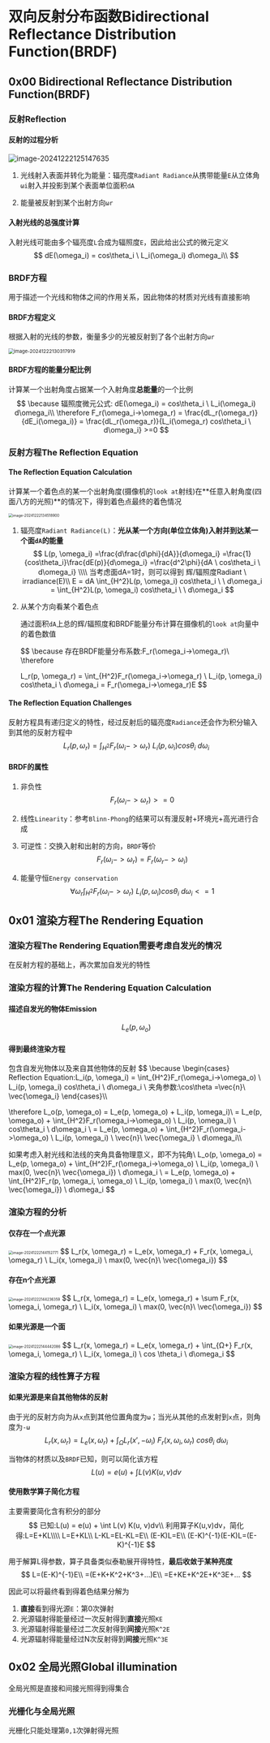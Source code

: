 #  双向反射分布函数Bidirectional Reflectance Distribution Function(BRDF)

## 0x00 Bidirectional Reflectance Distribution Function(BRDF)

### 反射Reflection

#### 反射的过程分析

![image-20241222125147635](./assets/image-20241222125147635.png)

1. 光线射入表面并转化为能量：辐亮度`Radiant Radiance`从携带能量`E`从立体角`ωi`射入并投影到某个表面单位面积`dA`

2. 能量被反射到某个出射方向`ωr`

   

#### 入射光线的总强度计算

入射光线可能由多个辐亮度`L`合成为辐照度`E`，因此给出公式的微元定义
$$
dE(\omega_i) = cos\theta_i \ L_i(\omega_i) d\omega_i\\
$$



### BRDF方程

用于描述一个光线和物体之间的作用关系，因此物体的材质对光线有直接影响

#### BRDF方程定义

根据入射的光线的参数，衡量多少的光被反射到了各个出射方向`ωr`

<img src="./assets/image-20241222130317919.png" alt="image-20241222130317919" style="zoom: 67%;" />



#### BRDF方程的能量分配比例

计算某一个出射角度占据某一个入射角度**总能量**的一个比例
$$
\because 辐照度微元公式:
dE(\omega_i) = cos\theta_i \ L_i(\omega_i) d\omega_i\\
\therefore
F_r(\omega_i->\omega_r)
= \frac{dL_r(\omega_r)}{dE_i(\omega_i)}
= \frac{dL_r(\omega_r)}{L_i(\omega_r) cos\theta_i \ d\omega_i} >=0
$$



### 反射方程The Reflection Equation

#### The Reflection Equation Calculation

计算某一个着色点的某一个出射角度(摄像机的`look at`射线)在**任意入射角度(四面八方的光照)**的情况下，得到着色点最终的着色情况

<img src="./assets/image-20241222134518900.png" alt="image-20241222134518900" style="zoom:50%;" />



1. 辐亮度`Radiant Radiance(L)`：**光从某一个方向(单位立体角)入射并到达某一个面`dA`的能量**
   $$
   L(p, \omega_i) 
   =\frac{d\frac{d\phi}{dA}}{d\omega_i}
   =\frac{1}{cos\theta_i}\frac{dE(p)}{d\omega_i}
   =\frac{d^2\phi}{dA \ cos\theta_i \ d\omega_i}
   \\\\
   当考虑面dA=1时，则可以得到 辉/辐照度Radiant \ irradiance(E)\\
   E 
   = dA \int_{H^2}L(p, \omega_i)  cos\theta_i \ \ d\omega_i 
   = \int_{H^2}L(p, \omega_i)  cos\theta_i \ \ d\omega_i
   $$
   
   

2. 从某个方向看某个着色点

   通过面积`dA`上总的辉/辐照度和BRDF能量分布计算在摄像机的`look at`向量中的着色数值

   
   $$
   \because
   存在BRDF能量分布系数:F_r(\omega_i->\omega_r)\\
   \therefore
   
   L_r(p, \omega_r) 
   = \int_{H^2}F_r(\omega_i->\omega_r) \ L_i(p, \omega_i) cos\theta_i \ d\omega_i
   = F_r(\omega_i->\omega_r)E
   $$
   



#### The Reflection Equation Challenges

反射方程具有递归定义的特性，经过反射后的辐亮度`Radiance`还会作为积分输入到其他的反射方程中
$$
L_r(p, \omega_r) = \int_{H^2}F_r(\omega_i->\omega_r) \ L_i(p, \omega_i) cos\theta_i \ d\omega_i
$$



#### BRDF的属性

1. 非负性
   $$
   F_r(\omega_i->\omega_r) >=0
   $$
   

2. 线性`Linearity`：参考`Blinn-Phong`的结果可以有漫反射+环境光+高光进行合成

3. 可逆性：交换入射和出射的方向，`BRDF`等价
   $$
   F_r(\omega_i->\omega_r) = F_r(\omega_r->\omega_i) 
   $$
   

4. 能量守恒`Energy conservation`
   $$
    \forall\omega_r \int_{H^2}F_r(\omega_i->\omega_r) \ L_i(p, \omega_i) cos\theta_i \ d\omega_i <=1
   $$
   



## 0x01 渲染方程The Rendering Equation

### 渲染方程The Rendering Equation需要考虑自发光的情况

在反射方程的基础上，再次累加自发光的特性

### 渲染方程的计算The Rendering Equation Calculation

#### 描述自发光的物体Emission

$$
L_e(p, \omega_o)
$$



#### 得到最终渲染方程

包含自发光物体以及来自其他物体的反射
$$
\because
\begin{cases}
Reflection Equation:L_i(p, \omega_i) = \int_{H^2}F_r(\omega_i->\omega_o) \ L_i(p, \omega_i) cos\theta_i \ d\omega_i \\
夹角参数:\cos\theta =\vec{n}\ \vec{\omega_i}
\end{cases}\\\\

\therefore
L_o(p, \omega_o) 
= L_e(p, \omega_o) + L_i(p, \omega_i)\\
= L_e(p, \omega_o) + \int_{H^2}F_r(\omega_i->\omega_o) \ L_i(p, \omega_i) \ cos\theta_i \ d\omega_i \\
= L_e(p, \omega_o) + \int_{H^2}F_r(\omega_i->\omega_o) \ L_i(p, \omega_i) \ \vec{n}\ \vec{\omega_i} \ d\omega_i\\\\

如果考虑入射光线和法线的夹角具备物理意义，即不为钝角\\
L_o(p, \omega_o) 
= L_e(p, \omega_o) + \int_{H^2}F_r(\omega_i->\omega_o) \ L_i(p, \omega_i) \ max(0, \vec{n}\ \vec{\omega_i}) \ d\omega_i \\
= L_e(p, \omega_o) + \int_{H^2}F_r(p, \omega_i, \omega_o) \ L_i(p, \omega_i) \ max(0, \vec{n}\ \vec{\omega_i}) \ d\omega_i
$$



### 渲染方程的分析

#### 仅存在一个点光源

<img src="./assets/image-20241222144152771.png" alt="image-20241222144152771" style="zoom:50%;" />
$$
L_r(x, \omega_r) = L_e(x, \omega_r) + F_r(x, \omega_i, \omega_r) \ L_i(x, \omega_i) \ max(0, \vec{n}\ \vec{\omega_i})
$$



#### 存在n个点光源

<img src="./assets/image-20241222144236359.png" alt="image-20241222144236359" style="zoom:50%;" />
$$
L_r(x, \omega_r) = L_e(x, \omega_r) + \sum F_r(x, \omega_i, \omega_r) \ L_i(x, \omega_i) \ max(0, \vec{n}\ \vec{\omega_i})
$$



#### 如果光源是一个面

<img src="./assets/image-20241222144442086.png" alt="image-20241222144442086" style="zoom:50%;" />
$$
L_r(x, \omega_r) = L_e(x, \omega_r) + \int_{Ω+} F_r(x, \omega_i, \omega_r) \ L_i(x, \omega_i) \ cos \theta_i \ d\omega_i
$$



### 渲染方程的线性算子方程

#### 如果光源是来自其他物体的反射

由于光的反射方向为从`x`点到其他位置角度为`ω`；当光从其他的点发射到`x`点，则角度为`-ω`
$$
L_r(x, \omega_r) = L_e(x, \omega_r) + \int_{Ω} L_r(x', -\omega_i)  \ F_r(x, \omega_i, \omega_r) \ cos \theta_i \ d\omega_i
$$


当物体的材质以及`BRDF`已知，则可以简化该方程
$$
L(u) = e(u) + \int L(v) K(u, v)dv
$$



#### 使用数学算子简化方程

主要需要简化含有积分的部分
$$
已知:L(u) = e(u) + \int L(v) K(u, v)dv\\
利用算子K(u,v)dv，简化得:L=E+KL\\\\
L=E+KL\\
L-KL=EL-KL=E\\
(E-K)L=E\\
(E-K)^{-1}(E-K)L=(E-K)^{-1}E
$$



用于解算L得参数，算子具备类似泰勒展开得特性，**最后收敛于某种亮度**
$$
L=(E-K)^{-1}E\\
=(E+K+K^2+K^3+...)E\\
=E+KE+K^2E+K^3E+...
$$



因此可以将最终看到得着色结果分解为

1. **直接**看到得光源`E`：第0次弹射
2. 光源辐射得能量经过一次反射得到**直接**光照`KE`
3. 光源辐射得能量经过二次反射得到**间接**光照`K^2E`
4. 光源辐射得能量经过N次反射得到**间接**光照`K^3E`



## 0x02 全局光照Global illumination

全局光照是直接和间接光照得到得集合

### 光栅化与全局光照

光栅化只能处理第`0,1`次弹射得光照
